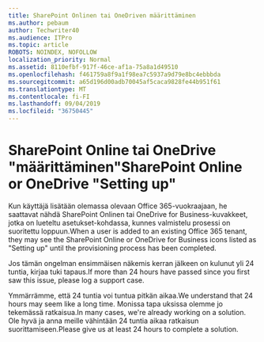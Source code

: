 ```yaml
---
title: SharePoint Onlinen tai OneDriven määrittäminen
ms.author: pebaum
author: Techwriter40
ms.audience: ITPro
ms.topic: article
ROBOTS: NOINDEX, NOFOLLOW
localization_priority: Normal
ms.assetid: 8110efbf-917f-46ce-af1a-75a8a1d49510
ms.openlocfilehash: f461759a8f9a1f98ea7c5937a9d79e8bc4ebbbda
ms.sourcegitcommit: a65d196d00adb70045af5caca9828fe44b951f61
ms.translationtype: MT
ms.contentlocale: fi-FI
ms.lasthandoff: 09/04/2019
ms.locfileid: "36750445"
---
```

# <a name="sharepoint-online-or-onedrive-setting-up"></a><span data-ttu-id="3c065-102">SharePoint Online tai OneDrive "määrittäminen"</span><span class="sxs-lookup"><span data-stu-id="3c065-102">SharePoint Online or OneDrive "Setting up"</span></span>

<span data-ttu-id="3c065-103">Kun käyttäjä lisätään olemassa olevaan Office 365-vuokraajaan, he saattavat nähdä SharePoint Onlinen tai OneDrive for Business-kuvakkeet, jotka on lueteltu asetukset-kohdassa, kunnes valmistelu prosessi on suoritettu loppuun.</span><span class="sxs-lookup"><span data-stu-id="3c065-103">When a user is added to an existing Office 365 tenant, they may see the SharePoint Online or OneDrive for Business icons listed as "Setting up" until the provisioning process has been completed.</span></span>

<span data-ttu-id="3c065-104">Jos tämän ongelman ensimmäisen näkemis kerran jälkeen on kulunut yli 24 tuntia, kirjaa tuki tapaus.</span><span class="sxs-lookup"><span data-stu-id="3c065-104">If more than 24 hours have passed since you first saw this issue, please log a support case.</span></span>

<span data-ttu-id="3c065-105">Ymmärrämme, että 24 tuntia voi tuntua pitkän aikaa.</span><span class="sxs-lookup"><span data-stu-id="3c065-105">We understand that 24 hours may seem like a long time.</span></span> <span data-ttu-id="3c065-106">Monissa tapa uksissa olemme jo tekemässä ratkaisua.</span><span class="sxs-lookup"><span data-stu-id="3c065-106">In many cases, we're already working on a solution.</span></span> <span data-ttu-id="3c065-107">Ole hyvä ja anna meille vähintään 24 tuntia aikaa ratkaisun suorittamiseen.</span><span class="sxs-lookup"><span data-stu-id="3c065-107">Please give us at least 24 hours to complete a solution.</span></span>

